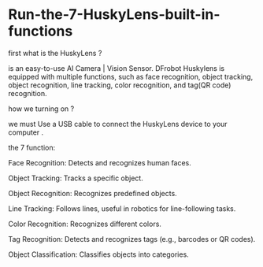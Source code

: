 # Run-the-7-HuskyLens-built-in-functions 

first what is the HuskyLens ? 

is an easy-to-use AI Camera | Vision Sensor. DFrobot Huskylens is equipped with multiple functions, such as face recognition, object tracking, object recognition, line tracking, color recognition, and tag(QR code) recognition.

how we turning on ? 

we must Use a USB cable to connect the HuskyLens device to your computer . 

the 7 function: 

Face Recognition: Detects and recognizes human faces.

Object Tracking: Tracks a specific object.

Object Recognition: Recognizes predefined objects.

Line Tracking: Follows lines, useful in robotics for line-following tasks.

Color Recognition: Recognizes different colors.

Tag Recognition: Detects and recognizes tags (e.g., barcodes or QR codes).

Object Classification: Classifies objects into categories.
